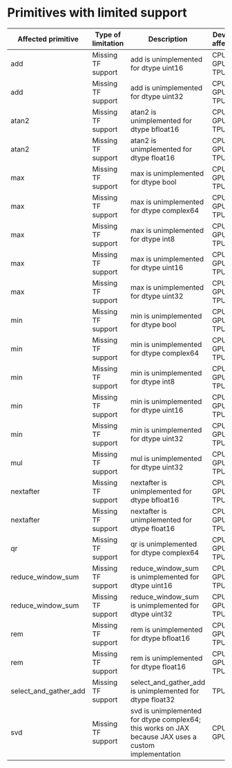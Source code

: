 # Primitives with limited support

| Affected primitive | Type of limitation | Description | Devices affected |
| --- | --- | --- | --- |
| add | Missing TF support | add is unimplemented for dtype uint16 | CPU, GPU, TPU |
| add | Missing TF support | add is unimplemented for dtype uint32 | CPU, GPU, TPU |
| atan2 | Missing TF support | atan2 is unimplemented for dtype bfloat16 | CPU, GPU, TPU |
| atan2 | Missing TF support | atan2 is unimplemented for dtype float16 | CPU, GPU, TPU |
| max | Missing TF support | max is unimplemented for dtype bool | CPU, GPU, TPU |
| max | Missing TF support | max is unimplemented for dtype complex64 | CPU, GPU, TPU |
| max | Missing TF support | max is unimplemented for dtype int8 | CPU, GPU, TPU |
| max | Missing TF support | max is unimplemented for dtype uint16 | CPU, GPU, TPU |
| max | Missing TF support | max is unimplemented for dtype uint32 | CPU, GPU, TPU |
| min | Missing TF support | min is unimplemented for dtype bool | CPU, GPU, TPU |
| min | Missing TF support | min is unimplemented for dtype complex64 | CPU, GPU, TPU |
| min | Missing TF support | min is unimplemented for dtype int8 | CPU, GPU, TPU |
| min | Missing TF support | min is unimplemented for dtype uint16 | CPU, GPU, TPU |
| min | Missing TF support | min is unimplemented for dtype uint32 | CPU, GPU, TPU |
| mul | Missing TF support | mul is unimplemented for dtype uint32 | CPU, GPU, TPU |
| nextafter | Missing TF support | nextafter is unimplemented for dtype bfloat16 | CPU, GPU, TPU |
| nextafter | Missing TF support | nextafter is unimplemented for dtype float16 | CPU, GPU, TPU |
| qr | Missing TF support | qr is unimplemented for dtype complex64 | CPU, GPU, TPU |
| reduce_window_sum | Missing TF support | reduce_window_sum is unimplemented for dtype uint16 | CPU, GPU, TPU |
| reduce_window_sum | Missing TF support | reduce_window_sum is unimplemented for dtype uint32 | CPU, GPU, TPU |
| rem | Missing TF support | rem is unimplemented for dtype bfloat16 | CPU, GPU, TPU |
| rem | Missing TF support | rem is unimplemented for dtype float16 | CPU, GPU, TPU |
| select_and_gather_add | Missing TF support | select_and_gather_add is unimplemented for dtype float32 | TPU |
| svd | Missing TF support | svd is unimplemented for dtype complex64; this works on JAX because JAX uses a custom implementation | CPU, GPU |
